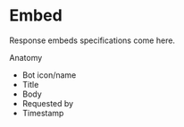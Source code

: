 # Embed
Response embeds specifications come here.

Anatomy
* Bot icon/name
* Title
* Body
* Requested by
* Timestamp

